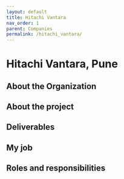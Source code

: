 ```yaml
---
layout: default
title: Hitachi Vantara
nav_order: 1
parent: Companies
permalink: /hitachi_vantara/
---
```

# Hitachi Vantara, Pune

## About the Organization

## About the project

## Deliverables

## My job

## Roles and responsibilities
